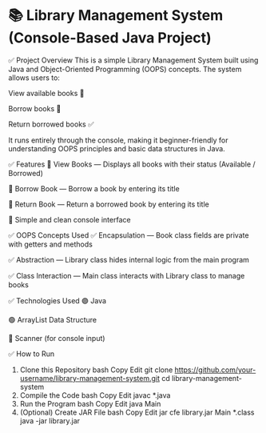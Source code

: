 ﻿# 📚 Library Management System (Console-Based Java Project)
✅ Project Overview
This is a simple Library Management System built using Java and Object-Oriented Programming (OOPS) concepts.
The system allows users to:

View available books 📖

Borrow books 📝

Return borrowed books ✅

It runs entirely through the console, making it beginner-friendly for understanding OOPS principles and basic data structures in Java.

✅ Features
📌 View Books — Displays all books with their status (Available / Borrowed)

📌 Borrow Book — Borrow a book by entering its title

📌 Return Book — Return a borrowed book by entering its title

🧹 Simple and clean console interface

✅ OOPS Concepts Used
✅ Encapsulation — Book class fields are private with getters and methods

✅ Abstraction — Library class hides internal logic from the main program

✅ Class Interaction — Main class interacts with Library class to manage books

✅ Technologies Used
🟣 Java

🟢 ArrayList Data Structure

🔵 Scanner (for console input)

✅ How to Run
1. Clone this Repository
bash
Copy
Edit
git clone https://github.com/your-username/library-management-system.git
cd library-management-system
2. Compile the Code
bash
Copy
Edit
javac *.java
3. Run the Program
bash
Copy
Edit
java Main
4. (Optional) Create JAR File
bash
Copy
Edit
jar cfe library.jar Main *.class
java -jar library.jar
